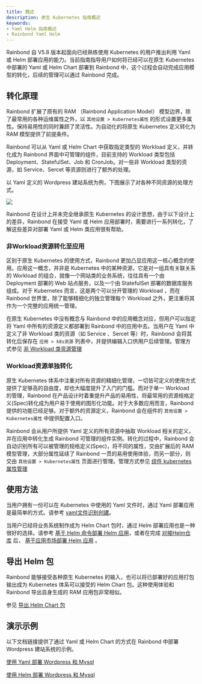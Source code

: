 ```yaml
---
title: 概述
description: 原生 Kubernetes 指南概述
keywords:
- Yaml Helm 指南概述
- Rainbond Yaml Helm
---
```


Rainbond 自 V5.8 版本起面向已经熟练使用 Kubernetes 的用户推出利用 Yaml 或 Helm 部署应用的能力。当前指南指导用户如何将已经可以在原生 Kubernetes 中部署的 Yaml 或 Helm Chart 部署到 Rainbond 中，这个过程会自动完成应用模型的转化，后续的管理可以通过 Rainbond 完成。

## 转化原理

Rainbond 扩展了原有的 RAM （Rainbond Application Model） 模型边界，除了最常用的各种运维属性之外，以  `其他设置 > Kubernetes属性` 的形式设置更多属性。保持易用性的同时兼顾了灵活性。为自动化的将原生 Kubernetes 定义转化为 RAM 模型提供了前提条件。

Rainbond 可以从 Yaml 或 Helm Chart 中获取指定类型的 Workload 定义，并转化成为 Rainbond 界面中可管理的组件，目前支持的 Workload 类型包括 Deployment、StatefulSet、Job 和 CronJob。对一些非 Workload 类型的资源，如 Service、Sercet 等资源则进行了额外的处理。

以 Yaml 定义的 Wordpress 建站系统为例，下图展示了对各种不同资源的处理方式。

<img src="https://static.goodrain.com/wechat/import-exist-resource-to-rainbond/import-exist-resource-to-rainbond-2.png"/>

Rainbond 在设计上并未完全继承原生 Kubernetes 的设计思想，由于以下设计上的差异，Rainbond 在接受 Yaml 或 Helm 应用部署时，需要进行一系列转化，了解这些差异对部署 Yaml 或 Helm 类应用很有帮助。

### 非Workload资源转化至应用

区别于原生 Kubernetes 的使用方式，Rainbond 更加凸显应用这一核心概念的使用。应用这一概念，并非是 Kubernetes 中的某种资源，它是对一组具有关联关系的 Workload 的组合，就像一个网站类的业务系统，往往具有一个由 Deployment 部署的 Web 站点服务，以及一个由 StatefulSet 部署的数据库服务组成。对于 Kubernetes 而言，这是两个可以分开管理的 Workload ，而在 Rainbond 世界里，除了能够精细化的独立管理每个 Workload 之外，更注重将其作为一个完整的应用统一管理。

在原生 Kubernetes 中没有概念与 Rainbond 中的应用概念对应，但用户可以指定将 Yaml 中所有的资源定义都部署到 Rainbond 中的应用中去。当用户在 Yaml 中定义了非 Workload 类的资源（如 Service 、Sercet 等）时，Rainbond 会将其转化后保存在 `应用 > k8s资源` 列表中，并提供编辑入口供用户后续管理。管理方式参见 [非 Workload 类资源管理](/docs/kubernetes-native-guide/import-manage/non-workload)

### Workload资源单独转化

原生 Kubernetes 体系中注重对所有资源的精细化管理，一切皆可定义的使用方式提供了足够高的自由度，却也大幅度提升了入门的门槛。而对于单一 Workload 的管理，Rainbond 在产品设计时着重提升产品的易用性，将最常用的资源规格定义(Spec)转化成为用户易于使用的图形化功能。对于大多数应用而言，Rainbond 提供的功能已经足够。对于额外的资源定义，Rainbond 会在组件的 `其他设置 > Kubernetes属性` 中提供配置入口。

Rainbond 会从用户所提供 Yaml 定义的所有资源中抽取 Workload 相关的定义，并在应用中转化生成 Rainbond 可管理的组件实例。转化的过程中，Rainbond 会自动识别所有可以被管理的规格定义(Spec)，将不同的属性，交由扩展后的 RAM 模型管理，大部分属性延续了 Rainbond 一贯的易用使用体验，而另一部分，则交由 `其他设置 > Kubernetes属性` 页面进行管理。管理方式参见 [组件 kubernetes 属性管理](../import-manage/special-attribute.md)


## 使用方法

当用户拥有一份可以在 Kubernetes 中使用的 Yaml 文件时，通过 Yaml 部署应用是最简单的方式。请参考 [yaml文件识别创建](/docs/kubernetes-native-guide/yaml/create)。

当用户已经将业务系统制作成为 Helm Chart 包时，通过 Helm 部署应用也是一种很好的选择。请参考 [基于 Helm 命令部署 Helm 应用](/docs/kubernetes-native-guide/helm/helm-cmd-install)，或者在完成 [对接Helm仓库](/docs/kubernetes-native-guide/helm/docking_helm_store) 后， [基于应用市场部署 Helm 应用](/docs/kubernetes-native-guide/helm/creation-process) 。

## 导出 Helm 包

Rainbond 能够接受各种原生 Kubernetes 的输入，也可以将已部署好的应用打包输出成为 Kubernetes 体系可以接受的 Helm Chart 包。这种使用体验和 Rainbond 导出自身生成的 RAM 应用包非常相似。

参见 [导出 Helm Chart 包](/docs/kubernetes-native-guide/helm/export-chart)

## 演示示例

以下文档链接提供了通过 Yaml 或 Helm Chart 的方式在 Rainbond 中部署 Wordpress 建站系统的示例。

[使用 Yaml 部署 Wordpress 和 Mysql](/docs/kubernetes-native-guide/yaml/example)

[使用 Helm 部署 Wordpress 和 Mysql](/docs/kubernetes-native-guide/helm/example)


